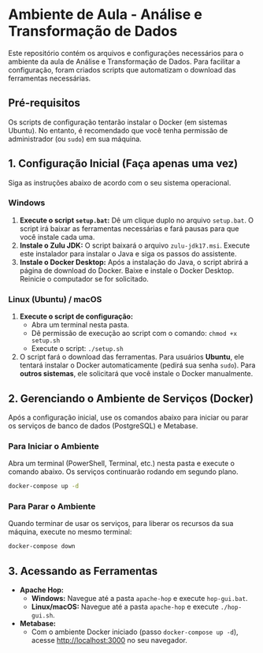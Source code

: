 # Ambiente de Aula - Análise e Transformação de Dados

Este repositório contém os arquivos e configurações necessários para o ambiente da aula de Análise e Transformação de Dados. Para facilitar a configuração, foram criados scripts que automatizam o download das ferramentas necessárias.

## Pré-requisitos

Os scripts de configuração tentarão instalar o Docker (em sistemas Ubuntu). No entanto, é recomendado que você tenha permissão de administrador (ou `sudo`) em sua máquina.

## 1. Configuração Inicial (Faça apenas uma vez)

Siga as instruções abaixo de acordo com o seu sistema operacional.

### Windows

1.  **Execute o script `setup.bat`:** Dê um clique duplo no arquivo `setup.bat`. O script irá baixar as ferramentas necessárias e fará pausas para que você instale cada uma.
2.  **Instale o Zulu JDK:** O script baixará o arquivo `zulu-jdk17.msi`. Execute este instalador para instalar o Java e siga os passos do assistente.
3.  **Instale o Docker Desktop:** Após a instalação do Java, o script abrirá a página de download do Docker. Baixe e instale o Docker Desktop. Reinicie o computador se for solicitado.


### Linux (Ubuntu) / macOS

1.  **Execute o script de configuração:**
    *   Abra um terminal nesta pasta.
    *   Dê permissão de execução ao script com o comando: `chmod +x setup.sh`
    *   Execute o script: `./setup.sh`
2.  O script fará o download das ferramentas. Para usuários **Ubuntu**, ele tentará instalar o Docker automaticamente (pedirá sua senha `sudo`). Para **outros sistemas**, ele solicitará que você instale o Docker manualmente.

## 2. Gerenciando o Ambiente de Serviços (Docker)

Após a configuração inicial, use os comandos abaixo para iniciar ou parar os serviços de banco de dados (PostgreSQL) e Metabase.

### Para Iniciar o Ambiente

Abra um terminal (PowerShell, Terminal, etc.) nesta pasta e execute o comando abaixo. Os serviços continuarão rodando em segundo plano.

```bash
docker-compose up -d
```

### Para Parar o Ambiente

Quando terminar de usar os serviços, para liberar os recursos da sua máquina, execute no mesmo terminal:

```bash
docker-compose down
```

## 3. Acessando as Ferramentas

*   **Apache Hop:**
    *   **Windows:** Navegue até a pasta `apache-hop` e execute `hop-gui.bat`.
    *   **Linux/macOS:** Navegue até a pasta `apache-hop` e execute `./hop-gui.sh`.
*   **Metabase:**
    *   Com o ambiente Docker iniciado (passo `docker-compose up -d`), acesse [http://localhost:3000](http://localhost:3000) no seu navegador.
